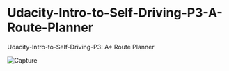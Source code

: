 # Udacity-Intro-to-Self-Driving-P3-A-Route-Planner
Udacity-Intro-to-Self-Driving-P3: A* Route Planner


![Capture](https://user-images.githubusercontent.com/48291391/61379710-09785880-a876-11e9-9db2-57e5a9a14e67.PNG)
